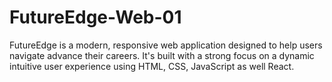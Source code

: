 # FutureEdge-Web-01
FutureEdge is a modern, responsive web application designed to help users navigate advance their careers. It's built with a strong focus on a dynamic intuitive user experience using HTML, CSS, JavaScript as well React.
